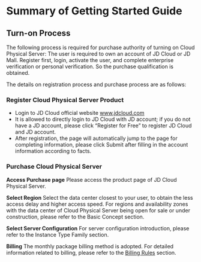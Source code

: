 # Summary of Getting Started Guide

## Turn-on Process

The following process is required for purchase authority of turning on Cloud Physical Server:
The user is required to own an account of JD Cloud or JD Mall. Register first, login, activate the user, and complete enterprise verification or personal verification. So the purchase qualification is obtained.

The details on registration process and purchase process are as follows:

### Register Cloud Physical Server Product

- Login to JD Cloud official website
www.jdcloud.com
- It is allowed to directly login to JD Cloud with JD account; if you do not have a JD account, please click “Register for Free” to register JD Cloud and JD account.
- After registration, the page will automatically jump to the page for completing information, please click Submit after filling in the account information according to facts.

### Purchase Cloud Physical Server

**Access Purchase page** 
Please access the product page of JD Cloud Physical Server.

**Select Region** 
Select the data center closest to your user, to obtain the less access delay and higher access speed. For regions and availability zones with the data center of Cloud Physical Server being open for sale or under construction, please refer to the Basic Concept section.

**Select Server Configuration** 
For server configuration introduction, please refer to the Instance Type Family section.

**Billing** 
The monthly package billing method is adopted. For detailed information related to billing, please refer to the [Billing Rules](../Pricing/Billing-Rules.md) section.
